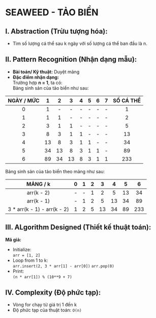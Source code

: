 # SEAWEED - TẢO BIỂN

## I. Abstraction (Trừu tượng hóa):
- Tìm số lượng cá thể sau k ngày với số lượng cá thể ban đầu là n.

## II. Pattern Recognition (Nhận dạng mẫu):
- **Bài toán/ Kỹ thuật:** Duyệt mảng
- **Đặc điểm nhận dạng:**  
Trường hợp **n = 1**, ta có:  
Bảng sinh sản của tảo biển như sau:
  
|NGÀY / MỨC|  1  |  2  |  3  |  4  |  5  |  6  |  7  | SỐ CÁ THỂ |
|:--------:|:---:|:---:|:---:|:---:|:---:|:---:|:---:|:---------:|
|     0    |  1  |  -  |  -  |  -  |  -  |  -  |  -  |     1     |
|     1    |  1  |  1  |  -  |  -  |  -  |  -  |  -  |     2     |
|     2    |  3  |  1  |  1  |  -  |  -  |  -  |  -  |     5     |
|     3    |  8  |  3  |  1  |  1  |  -  |  -  |  -  |     13    |
|     4    |  13 |  8  |  3  |  1  |  1  |  -  |  -  |     34    |
|     5    |  34 |  13 |  8  |  3  |  1  |  1  |  -  |     89    |
|     6    |  89 |  34 |  13 |  8  |  3  |  1  |  1  |     233   |

  Bảng sinh sản của tảo biển theo mảng như sau:  

|MẢNG / k|  0  |  1  |  2  |  3  |  4  |  5  |  6  |
|:--------:|:---:|:---:|:---:|:---:|:---:|:---:|:---:|
|  arr(k - 2)    |  -  |  -  |  1  |  2  |  5  |  13  |  34  |
|  arr(k - 1)    |  -  |  1  |  2  |  5  |  13  |  34  |  89  |
|3 * arr(k - 1) - arr(k - 2)|  1  |  2  |  5  |  13  |  34  |  89  | 233  |

## III. ALgorithm Designed (Thiết kế thuật toán):
**Mã giả:**
- Initialize:  
    `arr = [1, 2]`
- Loop from 1 to k:  
    `arr.insert(2, 3 * arr[1] - arr[0])`
    `arr.pop(0)`
- Print:  
    `(n * arr[1]) % (10**9 + 7)`

## IV. Complexity (Độ phức tạp):
- Vòng for chạy từ giá trị 1 đến k
- Độ phức tạp của thuật toán: `O(n)`